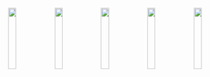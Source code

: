 <p float="left">
  <img src="screenshots/Screenshot_1641973716.png" width="18%">
  <img src="screenshots/Screenshot_1641973721.png" width="18%">
  <img src="screenshots/Screenshot_1641973730.png" width="18%">
  <img src="screenshots/Screenshot_1641973734.png" width="18%">
  <img src="screenshots/Screenshot_1641973738.png" width="18%">
</p>
